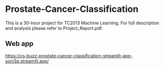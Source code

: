# Prostate-Cancer-Classification

This is a 30-hour project for TC2013 Machine Learning. For full description and analysis please refer to Project_Report.pdf.

## Web app
https://cs-buzz-prostate-cancer-classification-streamlit-app-soni3q.streamlit.app/
